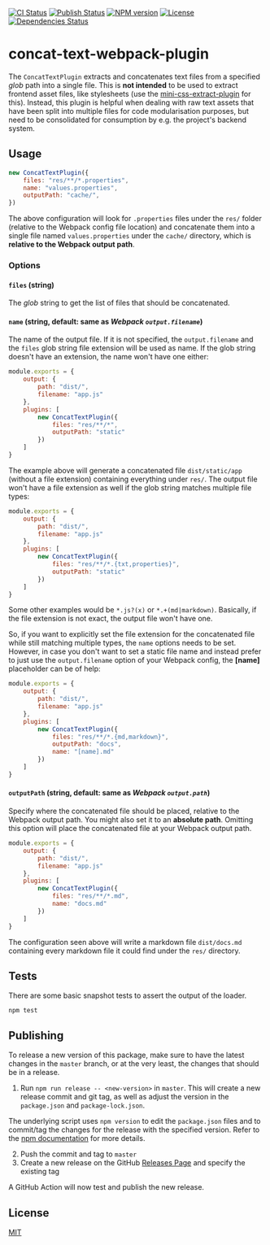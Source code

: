 [![CI Status][ci-badge]][ci-url]
[![Publish Status][publish-badge]][publish-url]
[![NPM version][npm-badge]][npm-url]
[![License][license-badge]][license-url]
[![Dependencies Status][deps-badge]][deps-url]

# concat-text-webpack-plugin

The `ConcatTextPlugin` extracts and concatenates text files from a specified *glob* path into a single file. This is **not intended** to be used to extract frontend asset files, like stylesheets (use the [mini-css-extract-plugin](https://github.com/webpack-contrib/mini-css-extract-plugin) for this). Instead, this plugin is helpful when dealing with raw text assets that have been split into multiple files for code modularisation purposes, but need to be consolidated for consumption by e.g. the project's backend system.

## Usage

```js
new ConcatTextPlugin({
    files: "res/**/*.properties",
    name: "values.properties",
    outputPath: "cache/",
})
```

The above configuration will look for `.properties` files under the `res/` folder (relative to the Webpack config file location) and concatenate them into a single file named `values.properties` under the `cache/` directory, which is **relative to the Webpack output path**.

### Options

#### `files` (string)

The *glob* string to get the list of files that should be concatenated.

#### `name` (string, default: same as *Webpack `output.filename`*)

The name of the output file. If it is not specified, the `output.filename` and the `files` glob string file extension will be used as name. If the glob string doesn't have an extension, the name won't have one either:

```js
module.exports = {
    output: {
        path: "dist/",
        filename: "app.js"
    },
    plugins: [
        new ConcatTextPlugin({
            files: "res/**/*",
            outputPath: "static"
        })
    ]
}
```

The example above will generate a concatenated file `dist/static/app` (without a file extension) containing everything under `res/`. The output file won't have a file extension as well if the glob string matches multiple file types:

```js
module.exports = {
    output: {
        path: "dist/",
        filename: "app.js"
    },
    plugins: [
        new ConcatTextPlugin({
            files: "res/**/*.{txt,properties}",
            outputPath: "static"
        })
    ]
}
```

Some other examples would be `*.js?(x)` or `*.+(md|markdown)`. Basically, if the file extension is not exact, the output file won't have one.

So, if you want to explicitly set the file extension for the concatenated file while still matching multiple types, the `name` options needs to be set. However, in case you don't want to set a static file name and instead prefer to just use the `output.filename` option of your Webpack config, the **[name]** placeholder can be of help:

```js
module.exports = {
    output: {
        path: "dist/",
        filename: "app.js"
    },
    plugins: [
        new ConcatTextPlugin({
            files: "res/**/*.{md,markdown}",
            outputPath: "docs",
            name: "[name].md"
        })
    ]
}
```

#### `outputPath` (string, default: same as *Webpack `output.path`*)

Specify where the concatenated file should be placed, relative to the Webpack output path. You might also set it to an **absolute path**. Omitting this option will place the concatenated file at your Webpack output path.

```js
module.exports = {
    output: {
        path: "dist/",
        filename: "app.js"
    },
    plugins: [
        new ConcatTextPlugin({
            files: "res/**/*.md",
            name: "docs.md"
        })
    ]
}
```

The configuration seen above will write a markdown file `dist/docs.md` containing every markdown file it could find under the `res/` directory.

## Tests

There are some basic snapshot tests to assert the output of the loader.

```
npm test
```

## Publishing

To release a new version of this package, make sure to have the latest changes in the `master` branch, or at the very least, the changes that should be in a release.

1. Run `npm run release -- <new-version>` in `master`. This will create a new release commit and git tag, as well as adjust the version in the `package.json` and `package-lock.json`.

The underlying script uses `npm version` to edit the `package.json` files and to commit/tag the changes for the release with the specified version. Refer to the [npm documentation](https://docs.npmjs.com/cli/version) for more details.

2. Push the commit and tag to `master`
3. Create a new release on the GitHub [Releases Page](https://github.com/namics/webpack-concat-text-plugin/releases) and specify the existing tag

A GitHub Action will now test and publish the new release.

## License

[MIT](./LICENSE)

[npm-badge]: https://img.shields.io/npm/v/concat-text-webpack-plugin.svg
[npm-url]: https://npmjs.org/package/concat-text-webpack-plugin
[license-badge]: https://img.shields.io/badge/license-MIT-green.svg
[license-url]: http://opensource.org/licenses/MIT
[deps-badge]: https://david-dm.org/namics/webpack-concat-text-plugin/status.svg
[deps-url]: https://david-dm.org/namics/webpack-concat-text-plugin
[ci-badge]: https://github.com/namics/webpack-concat-text-plugin/workflows/Build%20&%20Test/badge.svg
[ci-url]: https://github.com/namics/webpack-concat-text-plugin/actions?query=workflow%3A%22Build+%26+Test%22
[publish-badge]: https://github.com/namics/webpack-concat-text-plugin/workflows/Publish/badge.svg
[publish-url]: https://github.com/namics/webpack-concat-text-plugin/actions?query=workflow%3APublish
